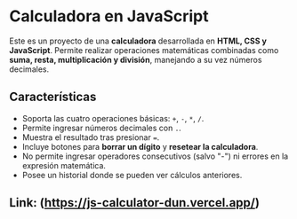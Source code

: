 # Calculadora en JavaScript

Este es un proyecto de una **calculadora** desarrollada en **HTML, CSS y JavaScript**. Permite realizar operaciones matemáticas combinadas como **suma, resta, multiplicación y división**, manejando a su vez números decimales.

## Características

- Soporta las cuatro operaciones básicas: `+`, `-`, `*`, `/`.
- Permite ingresar números decimales con `.`.
- Muestra el resultado tras presionar `=`.
- Incluye botones para **borrar un dígito** y **resetear la calculadora**.
- No permite ingresar operadores consecutivos (salvo "-") ni errores en la expresión matemática.
- Posee un historial donde se pueden ver cálculos anteriores.

## Link: (https://js-calculator-dun.vercel.app/)
